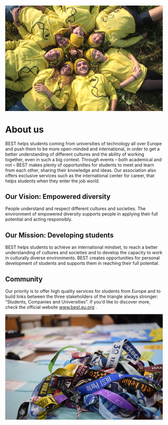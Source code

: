 ![](./bestspirit.jpg)

# About us

BEST helps students coming from universities of technology all over Europe and push them to be more open-minded and international, in order to get a better understanding of different cultures and the ability of working together, even in such a big contest. Through events – both academical and not – BEST makes plenty of opportunities for students to meet and learn from each other, sharing their knowledge and ideas. Our association also offers exclusive services such as the international center for career, that helps students when they enter the job world.

## Our Vision: Empowered diversity

People understand and respect different cultures and societies. The environment of empowered diversity supports people in applying their full potential and acting responsibly.

## Our Mission: Developing students

BEST helps students to achieve an international mindset, to reach a better understanding of cultures and societies and to develop the capacity to work in culturally diverse environments.
BEST creates opportunities for personal development of students and supports them in reaching their full potential.

## Community

Our priority is to offer high quality services for students from Europe and to build links between the three stakeholders of the triangle always stronger: “Students, Companies and Universities”. If you’d like to discover more, check the official website www.best.eu.org .

![](./bracelets.jpg)
